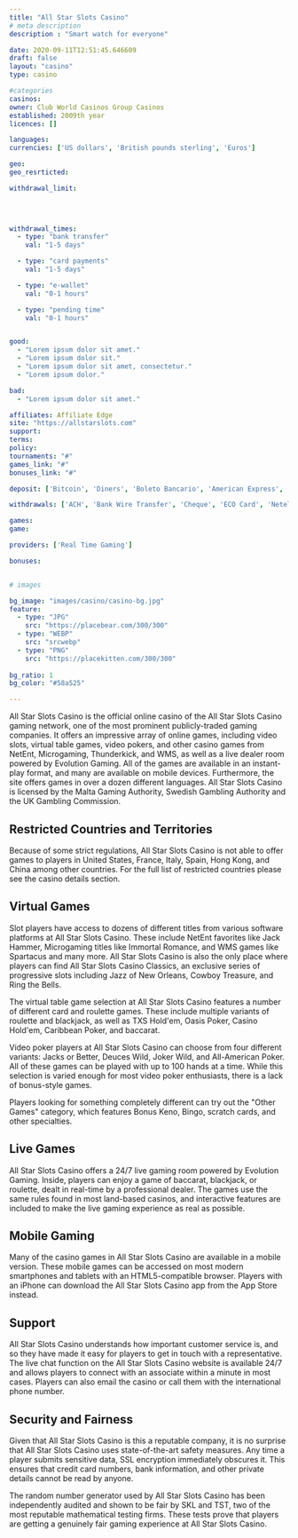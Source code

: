 ```yaml
---
title: "All Star Slots Casino"
# meta description
description : "Smart watch for everyone"

date: 2020-09-11T12:51:45.646609
draft: false
layout: "casino" 
type: casino

#categories
casinos: 
owner: Club World Casinos Group Casinos
established: 2009th year
licences: []

languages: 
currencies: ['US dollars', 'British pounds sterling', 'Euros']

geo: 
geo_resrticted: 

withdrawal_limit:

  
  

withdrawal_times:
  - type: "bank transfer"
    val: "1-5 days"

  - type: "card payments"
    val: "1-5 days"

  - type: "e-wallet"
    val: "0-1 hours"

  - type: "pending time"
    val: "0-1 hours"


good:
  - "Lorem ipsum dolor sit amet."
  - "Lorem ipsum dolor sit."
  - "Lorem ipsum dolor sit amet, consectetur."
  - "Lorem ipsum dolor."

bad:
  - "Lorem ipsum dolor sit amet."

affiliates: Affiliate Edge
site: "https://allstarslots.com"
support: 
terms:
policy:
tournaments: "#"
games_link: "#"
bonuses_link: "#"

deposit: ['Bitcoin', 'Diners', 'Boleto Bancario', 'American Express', 'Visa', 'JCB', 'MasterCard', 'iDeal', 'Trustly', 'Nordea', 'Discover', 'ecoPayz', 'EPS', 'Visa Electron', 'EPay']

withdrawals: ['ACH', 'Bank Wire Transfer', 'Cheque', 'ECO Card', 'Neteller', 'instaDebit', 'MypaylinQ', 'Skrill']

games: 
game:

providers: ['Real Time Gaming']

bonuses:


# images

bg_image: "images/casino/casino-bg.jpg"  
feature:
  - type: "JPG" 
    src: "https://placebear.com/300/300"
  - type: "WEBP"
    src: "srcwebp"
  - type: "PNG"
    src: "https://placekitten.com/300/300"  
 
bg_ratio: 1 
bg_color: "#58a525"  

---
```


All Star Slots Casino is the official online casino of the All Star Slots Casino gaming network, one of the most prominent publicly-traded gaming companies. It offers an impressive array of online games, including video slots, virtual table games, video pokers, and other casino games from NetEnt, Microgaming, Thunderkick, and WMS, as well as a live dealer room powered by Evolution Gaming. All of the games are available in an instant-play format, and many are available on mobile devices. Furthermore, the site offers games in over a dozen different languages. All Star Slots Casino is licensed by the Malta Gaming Authority, Swedish Gambling Authority and the UK Gambling Commission.

## Restricted Countries and Territories
Because of some strict regulations, All Star Slots Casino is not able to offer games to players in United States, France, Italy, Spain, Hong Kong, and China among other countries. For the full list of restricted countries please see the casino details section.

## Virtual Games
Slot players have access to dozens of different titles from various software platforms at All Star Slots Casino. These include NetEnt favorites like Jack Hammer, Microgaming titles like Immortal Romance, and WMS games like Spartacus and many more. All Star Slots Casino is also the only place where players can find All Star Slots Casino Classics, an exclusive series of progressive slots including Jazz of New Orleans, Cowboy Treasure, and Ring the Bells.

The virtual table game selection at All Star Slots Casino features a number of different card and roulette games. These include multiple variants of roulette and blackjack, as well as TXS Hold'em, Oasis Poker, Casino Hold'em, Caribbean Poker, and baccarat.

Video poker players at All Star Slots Casino can choose from four different variants: Jacks or Better, Deuces Wild, Joker Wild, and All-American Poker. All of these games can be played with up to 100 hands at a time. While this selection is varied enough for most video poker enthusiasts, there is a lack of bonus-style games.

Players looking for something completely different can try out the "Other Games" category, which features Bonus Keno, Bingo, scratch cards, and other specialties.

## Live Games
All Star Slots Casino offers a 24/7 live gaming room powered by Evolution Gaming. Inside, players can enjoy a game of baccarat, blackjack, or roulette, dealt in real-time by a professional dealer. The games use the same rules found in most land-based casinos, and interactive features are included to make the live gaming experience as real as possible.

## Mobile Gaming
Many of the casino games in All Star Slots Casino are available in a mobile version. These mobile games can be accessed on most modern smartphones and tablets with an HTML5-compatible browser. Players with an iPhone can download the All Star Slots Casino app from the App Store instead.

## Support
All Star Slots Casino understands how important customer service is, and so they have made it easy for players to get in touch with a representative. The live chat function on the All Star Slots Casino website is available 24/7 and allows players to connect with an associate within a minute in most cases. Players can also email the casino or call them with the international phone number.

## Security and Fairness
Given that All Star Slots Casino is this a reputable company, it is no surprise that All Star Slots Casino uses state-of-the-art safety measures. Any time a player submits sensitive data, SSL encryption immediately obscures it. This ensures that credit card numbers, bank information, and other private details cannot be read by anyone.

The random number generator used by All Star Slots Casino has been independently audited and shown to be fair by SKL and TST, two of the most reputable mathematical testing firms. These tests prove that players are getting a genuinely fair gaming experience at All Star Slots Casino.